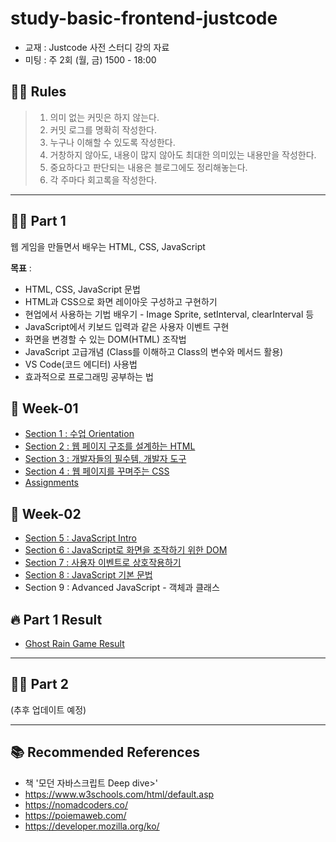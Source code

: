 # study-basic-frontend-justcode

- 교재 : Justcode 사전 스터디 강의 자료
- 미팅 : 주 2회 (월, 금) 1500 - 18:00

## 💁🏻 Rules

> 1.  의미 없는 커밋은 하지 않는다.
> 2.  커밋 로그를 명확히 작성한다.
> 3.  누구나 이해할 수 있도록 작성한다.
> 4.  거창하지 않아도, 내용이 많지 않아도 최대한 의미있는 내용만을 작성한다.
> 5.  중요하다고 판단되는 내용은 블로그에도 정리해놓는다.
> 6.  각 주마다 회고록을 작성한다.

---

## ✍🏻 Part 1

웹 게임을 만들면서 배우는 HTML, CSS, JavaScript

**목표** :

- HTML, CSS, JavaScript 문법
- HTML과 CSS으로 화면 레이아웃 구성하고 구현하기
- 현업에서 사용하는 기법 배우기 - Image Sprite, setInterval, clearInterval 등
- JavaScript에서 키보드 입력과 같은 사용자 이벤트 구현
- 화면을 변경할 수 있는 DOM(HTML) 조작법
- JavaScript 고급개념 (Class를 이해하고 Class의 변수와 메서드 활용)
- VS Code(코드 에디터) 사용법
- 효과적으로 프로그래밍 공부하는 법

## 🚀 Week-01

- [Section 1 : 수업 Orientation](/week-01/01-orientation.md)
- [Section 2 : 웹 페이지 구조를 설계하는 HTML](/week-01/02-html.md)
- [Section 3 : 개발자들의 필수템, 개발자 도구](/week-01/03-tools.md)
- [Section 4 : 웹 페이지를 꾸며주는 CSS](/week-01/04-css.md)
- [Assignments](/week-01/assignments.md)

## 🚀 Week-02

- [Section 5 : JavaScript Intro](/week-02/01-javascript_intro.md)
- [Section 6 : JavaScript로 화면을 조작하기 위한 DOM](/week-02/02-javascript_dom.md)
- [Section 7 : 사용자 이벤트로 상호작용하기](/week-02/03-javascript-event.md)
- [Section 8 : JavaScript 기본 문법](/week-02/04-javascript_grammer.md)
- Section 9 : Advanced JavaScript - 객체과 클래스

## 🔥 Part 1 Result

- [Ghost Rain Game Result](https://github.com/maketheworldwise/udemy-ghost-rain-game)

---

## ✍🏻 Part 2

(추후 업데이트 예정)

---

## 📚 Recommended References

- 책 '모던 자바스크립트 Deep dive>'
- https://www.w3schools.com/html/default.asp
- https://nomadcoders.co/
- https://poiemaweb.com/
- https://developer.mozilla.org/ko/
